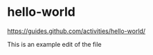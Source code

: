 # hello-world
https://guides.github.com/activities/hello-world/

This is an example edit of the file
